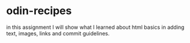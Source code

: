 # odin-recipes

in this assignment I will show what I learned about html basics in adding text, images, links and commit guidelines. 
